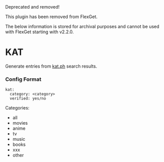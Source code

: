 <div class="alert alert-danger" role="alert">Deprecated and removed!
</div>

This plugin has been removed from FlexGet.

The below information is stored for archival purposes and cannot be used with FlexGet starting with v2.2.0.

# KAT		
 Generate entries from [kat.ph](http://kat.ph) search results.		
 		
 ### Config Format		
 ```		
 kat:		
   category: <category>		
   verified: yes/no		
 ```		
 		
 		
Categories:
- all
- movies
- anime
- tv
- music
- books
- xxx
- other
